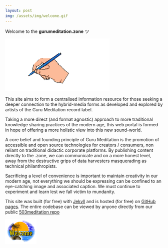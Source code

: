 ```yaml
---
layout: post
img: /assets/img/welcome.gif
---
```


Welcome to the **gurumeditation.zone** ツ

<img src="/assets/img/welcome.gif" class="blogimg" />

This site aims to form a centralised information resource for those seeking a deeper connection to the hybrid-media forms as developed and explored by artists of the Guru Meditation record label.

Taking a more direct (and format agnostic) approach to more traditional knowledge sharing practices of the modern age, this web portal is formed in hope of offering a more holistic view into this new sound-world.

A core belief and founding principle of Guru Meditation is the promotion of accessible and open source technologies for creators / consumers, non reliant on traditional didactic corporate platforms. By publishing content directly to the .zone, we can communicate and on a more honest level, away from the destructive grips of data harvesters masquerading as technical philanthropists.

Sacrificing a level of convenience is important to maintain creativity in our modern age, not everything we should be expressing can be confined to an eye-catching image and associated caption. We must continue to experiment and learn lest we fall victim to mundanity.

This site was built (for free) with <a href="https://jekyllrb.com/">Jekyll</a> and is hosted (for free) on <a href="https://pages.github.com/">GitHub pages</a>. The entire codebase can be viewed by anyone directly from our public <a href="https://github.com/503meditation/helloworld">503meditation repo</a>

<img src="/assets/img/welcome-beach.gif" class="blogimg" />
